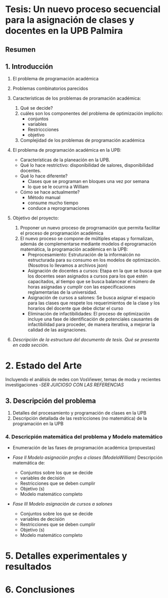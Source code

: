 # Tesis: Un nuevo proceso secuencial para la asignación de clases y docentes en la UPB Palmira


## Resumen


## 1. Introducción

1. El problema de programación académica
2. Problemas combinatorios parecidos
3. Características de los problemas de proramación académica:

   1. Qué se decide?
   2. cuáles son los componentes del problema de optimización implícito:
      * conjuntos
      * variables
      * Restriccciones
      * objetivo
   3. Complejidad de los problemas de programación académica
4. El problema de programación académica en la UPB:

   * Características de la planeación en la UPB.
   * Qué lo hace restrictivo: disponibilidad de salores, disponibilidad docentes.
   * Qué lo hace diferente?
     * Clases que se programan en bloques una vez por semana
     * lo que se le ocurrra a William
   * Cómo se hace actualmente?
     * Método manual
     * consume mucho tiempo
     * conduce a reprogramaciones
5. Objetivo del proyecto:

   1. Proponer un nuevo proceso de progrramación que permita facilitar el proceso de programación académica
   2. El nuevo proceso se compone de múltiples etapas y formalizan, además de complementarse mediante modelos d eprogramación matemática, la programación académica en la UPB:
      * Preprocesamiento:  Estruturación de la informaicón no estructurada para su consumo en los modelos de optimización. (Nosotros lo llevamos a archivos json)
      * Asignación de docentes a cursos: Etapa en la que se busca que los docentes sean asignados a cursos para los que estén capacitados, al tiempo que se busca balancear el número de horas asignadas y cumplir con las especificaciones reglamentarias de la universidad.
      * Asignación de cursos a salones:  Se busca asignar el espacio para las clases que respete los requerimientos de la clase y los horarios del docente que debe dictar el curso
      * Eliminación de infactibilidades: El proceso de optimización incluye una fase de identificación de potenciales causantes de infactibilidad para proceder, de manera iterativa, a mejorar la calidad de las asignaciones.
6. _Descripción de la estructura del documento de tesis. Qué se presenta en cada sección._

# 2. Estado del Arte

Incluyendo el análisis de redes con VosViewer, temas de moda y recientes investigaciones -*SER JUICIOSO CON LAS REFERENCIAS*

## 3. Descripción del problema

1. Detalles del procesamiento y programación de clases en la UPB
2. Descripción detallada de las restricciones (no matemática) de la programación en la UPB

### 4. Descricpión matemática del problema y Modelo matemático

* Enumeración de las fases de programación académica (propuestas)
* *Fase II Modelo  asignación profes a clases (ModeloWilliam)* Descripción matemática de:

  * Conjuntos sobre los que se decide
  * variables de decisión
  * Restricciones que se deben cumplir
  * Objetivo (s)
  * Modelo matemático completo
* *Fase III Modelo asignación de cursos a salones*

  * Conjuntos sobre los que se decide
  * variables de decisión
  * Restricciones que se deben cumplir
  * Objetivo (s)
  * Modelo matemático completo

# 5. Detalles experimentales y resultados

# 6. Conclusiones
